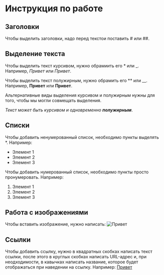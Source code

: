 # Инструкция по работе
## Заголовки
Чтобы выделить заголовки, надо перед текстои поставить # или ##.
## Выделение текста
Чтобы выделить текст курсивом, нужно обрамиить его * или _. Например, *Привет* или _Привет_.

Чтобы выделить текст полужирным, нужно обрамить его ** или __. Например, **Привет** или __Привет__.

Альтернативные виды выделения курсивом и полужирным нужны для того, чтобы мы могли совмещать выделения.

_Текст может быть курсивом и одновременно **полужирным**_.

## Списки
Чтобы добавить ненумерованный список, необходимо пункты выделять *. Например:

* Элемент 1
* Элемент 2
* Элемент 3

Чтобы добавить нумерованный список, необходимо пункты просто пронумеровать. Например:

1. Элемент 1
2. Элемент 2
3. Элемент 3

## Работа с изображениями
Чтобы вставить изображение, нужно написать:
![Привет](git.png)
## Ссылки
Чтобы добавить ссылку, нужно в квадратных скобках написать текст ссылки, после этого в круглых скобках написать URL-адрес и, при неодходимости, в кавычках написать название, которое будет отображаться при наведении на ссылку. Например:
  [Привет](https://yandex.ru/ "Яндекс")

